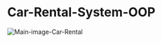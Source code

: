 # Car-Rental-System-OOP
![Main-image-Car-Rental](https://github.com/user-attachments/assets/53855a9e-f2fa-4ae6-bbd8-997a6923879d)

